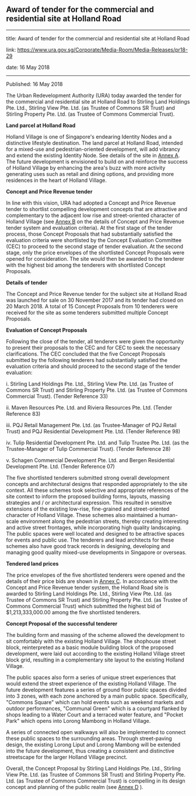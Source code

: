 ## Award of tender for the commercial and residential site at Holland Road

---

title: Award of tender for the commercial and residential site at Holland Road

link: https://www.ura.gov.sg/Corporate/Media-Room/Media-Releases/pr18-29

date: 16 May 2018

---

Published: 16 May 2018

The Urban Redevelopment Authority (URA) today awarded the tender for the commercial and residential site at Holland Road to Stirling Land Holdings Pte. Ltd., Stirling View Pte. Ltd. (as Trustee of Commons SR Trust) and Stirling Property Pte. Ltd. (as Trustee of Commons Commercial Trust).

**Land parcel at Holland Road**

Holland Village is one of Singapore's endearing Identity Nodes and a distinctive lifestyle destination. The land parcel at Holland Road, intended for a mixed-use and pedestrian-oriented development, will add vibrancy and extend the existing Identity Node. See details of the site in [Annex A](https://www.ura.gov.sg/-/media/Corporate/Media-Room/2018/May/pr18-29a.pdf). The future development is envisioned to build on and reinforce the success of Holland Village by enhancing the area's buzz with more activity generating uses such as retail and dining options, and providing more residences in the heart of Holland Village.

**Concept and Price Revenue tender**

In line with this vision, URA had adopted a Concept and Price Revenue tender to shortlist compelling development concepts that are attractive and complementary to the adjacent low rise and street-oriented character of Holland Village (see [Annex B](https://www.ura.gov.sg/-/media/Corporate/Media-Room/2018/May/pr18-29b.pdf) on the details of Concept and Price Revenue tender system and evaluation criteria). At the first stage of the tender process, those Concept Proposals that had substantially satisfied the evaluation criteria were shortlisted by the Concept Evaluation Committee (CEC) to proceed to the second stage of tender evaluation. At the second stage, only the price envelopes of the shortlisted Concept Proposals were opened for consideration. The site would then be awarded to the tenderer with the highest bid among the tenderers with shortlisted Concept Proposals.

**Details of tender**

The Concept and Price Revenue tender for the subject site at Holland Road was launched for sale on 30 November 2017 and its tender had closed on 20 March 2018. A total of 15 Concept Proposals from 10 tenderers were received for the site as some tenderers submitted multiple Concept Proposals.

**Evaluation of Concept Proposals**

Following the close of the tender, all tenderers were given the opportunity to present their proposals to the CEC and for CEC to seek the necessary clarifications. The CEC concluded that the five Concept Proposals submitted by the following tenderers had substantially satisfied the evaluation criteria and should proceed to the second stage of the tender evaluation:

i. Stirling Land Holdings Pte. Ltd., Stirling View Pte. Ltd. (as Trustee of Commons SR Trust) and Stirling Property Pte. Ltd. (as Trustee of Commons Commercial Trust). (Tender Reference 33)

ii. Maven Resources Pte. Ltd. and Riviera Resources Pte. Ltd. (Tender Reference 83)

iii. PQJ Retail Management Pte. Ltd. (as Trustee-Manager of PQJ Retail Trust) and PQJ Residential Development Pte. Ltd. (Tender Reference 98)

iv. Tulip Residential Development Pte. Ltd. and Tulip Trustee Pte. Ltd. (as the Trustee-Manager of Tulip Commercial Trust). (Tender Reference 28)

v. Schagen Commercial Development Pte. Ltd. and Bergen Residential Development Pte. Ltd. (Tender Reference 07)

The five shortlisted tenderers submitted strong overall development concepts and architectural designs that responded appropriately to the site context. All these schemes took selective and appropriate references of the site context to inform the proposed building forms, layouts, massing strategies and / or architectural expression. This resulted in sensitive extensions of the existing low-rise, fine-grained and street-oriented character of Holland Village. These schemes also maintained a human-scale environment along the pedestrian streets, thereby creating interesting and active street frontages, while incorporating high quality landscaping. The public spaces were well located and designed to be attractive spaces for events and public use. The tenderers and lead architects for these schemes also have good track records in designing, developing and managing good quality mixed-use developments in Singapore or overseas.

**Tendered land prices**

The price envelopes of the five shortlisted tenderers were opened and the details of their price bids are shown in [Annex C](<https://www.ura.gov.sg/-/media/Corporate/Media-Room/2018/May/pr18-29c(3).pdf>). In accordance with the Concept and Price Revenue tender system, the Holland Road site is awarded to Stirling Land Holdings Pte. Ltd., Stirling View Pte. Ltd. (as Trustee of Commons SR Trust) and Stirling Property Pte. Ltd. (as Trustee of Commons Commercial Trust) which submitted the highest bid of $1,213,333,000.00 among the five shortlisted tenderers.

**Concept Proposal of the successful tenderer**

The building form and massing of the scheme allowed the development to sit comfortably with the existing Holland Village. The shophouse street block, reinterpreted as a basic module building block of the proposed development, were laid out according to the existing Holland Village street block grid, resulting in a complementary site layout to the existing Holland Village.

The public spaces also form a series of unique street experiences that would extend the street experience of the existing Holland Village. The future development features a series of ground floor public spaces divided into 3 zones, with each zone anchored by a main public space. Specifically, "Commons Square" which can hold events such as weekend markets and outdoor performances, "Communal Green" which is a courtyard flanked by shops leading to a Water Court and a terraced water feature, and "Pocket Park" which opens into Lorong Mambong in Holland Village.

A series of connected open walkways will also be implemented to connect these public spaces to the surrounding areas. Through street-paving design, the existing Lorong Liput and Lorong Mambong will be extended into the future development, thus creating a consistent and distinctive streetscape for the larger Holland Village precinct.

Overall, the Concept Proposal by Stirling Land Holdings Pte. Ltd., Stirling View Pte. Ltd. (as Trustee of Commons SR Trust) and Stirling Property Pte. Ltd. (as Trustee of Commons Commercial Trust) is compelling in its design concept and planning of the public realm (see [Annex D](https://www.ura.gov.sg/-/media/Corporate/Media-Room/2018/May/pr18-29d.pdf) ).
